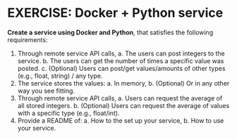 EXERCISE: Docker + Python service
=================================

**Create a service using Docker and Python**, that satisfies the following requirements:
1. Through remote service API calls,
  a. The users can post integers to the service.
  b. The users can get the number of times a specific value was posted.
  c. (Optional) Users can post/get values/amounts of other types (e.g., float, string) / any
type.
2. The service stores the values:
  a. In memory,
  b. (Optional) Or in any other way you see fitting.
3. Through remote service API calls,
  a. Users can request the average of all stored integers.
  b. (Optional) Users can request the average of values with a specific type (e.g.,
float/int).
4. Provide a README of:
  a. How to the set up your service,
  b. How to use your service.
